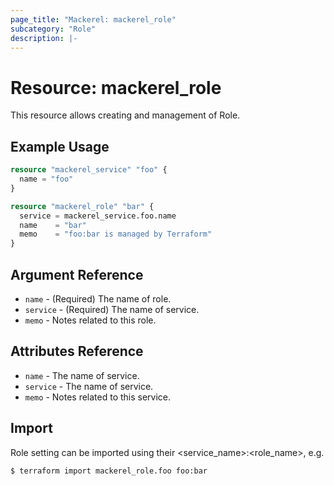 ```yaml
---
page_title: "Mackerel: mackerel_role"
subcategory: "Role"
description: |-
---
```


# Resource: mackerel_role

This resource allows creating and management of Role.

## Example Usage
```terraform
resource "mackerel_service" "foo" {
  name = "foo"
}

resource "mackerel_role" "bar" {
  service = mackerel_service.foo.name
  name    = "bar"
  memo    = "foo:bar is managed by Terraform"
}
```

## Argument Reference

* `name` - (Required) The name of role.
* `service` - (Required) The name of service.
* `memo` - Notes related to this role.

## Attributes Reference

* `name` - The name of service.
* `service` - The name of service.
* `memo` - Notes related to this service.

## Import

Role setting can be imported using their <service_name>:<role_name>, e.g.

```
$ terraform import mackerel_role.foo foo:bar
```